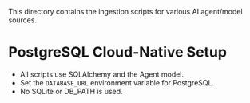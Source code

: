This directory contains the ingestion scripts for various AI agent/model sources.

# PostgreSQL Cloud-Native Setup
- All scripts use SQLAlchemy and the Agent model.
- Set the `DATABASE_URL` environment variable for PostgreSQL.
- No SQLite or DB_PATH is used.
